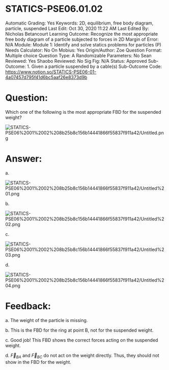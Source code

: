 # STATICS-PSE06.01.02

Automatic Grading: Yes
Keywords: 2D, equilibrium, free body diagram, particle, suspended
Last Edit: Oct 30, 2020 11:22 AM
Last Edited By: Nicholas Betancourt
Learning Outcome: Recognize the most appropriate free body diagram of a particle subjected to forces in 2D
Margin of Error: N/A
Module: Module 1: Identify and solve statics problems for particles (P)
Needs Calculator: No
On Mobius: Yes
Origin/Author: Zoe
Question Format: Multiple choice
Question Type: A
Randomizable Parameters: No
Sean Reviewed: Yes
Shaobo Reviewed: No
Sig Fig: N/A
Status: Approved
Sub-Outcome: 1. Given a particle suspended by a cable(s)
Sub-Outcome Code: https://www.notion.so/STATICS-PSE06-01-4a07457d795f41d6bc5aaf26e8373d9b

# Question:

Which one of the following is the most appropriate FBD for the suspended weight?

![STATICS-PSE06%2001%2002%208b25b8c156b14441866f55837f911a42/Untitled.png](STATICS-PSE06%2001%2002%208b25b8c156b14441866f55837f911a42/Untitled.png)

# Answer:

a.

![STATICS-PSE06%2001%2002%208b25b8c156b14441866f55837f911a42/Untitled%201.png](STATICS-PSE06%2001%2002%208b25b8c156b14441866f55837f911a42/Untitled%201.png)

b.

![STATICS-PSE06%2001%2002%208b25b8c156b14441866f55837f911a42/Untitled%202.png](STATICS-PSE06%2001%2002%208b25b8c156b14441866f55837f911a42/Untitled%202.png)

c.

![STATICS-PSE06%2001%2002%208b25b8c156b14441866f55837f911a42/Untitled%203.png](STATICS-PSE06%2001%2002%208b25b8c156b14441866f55837f911a42/Untitled%203.png)

d.

![STATICS-PSE06%2001%2002%208b25b8c156b14441866f55837f911a42/Untitled%204.png](STATICS-PSE06%2001%2002%208b25b8c156b14441866f55837f911a42/Untitled%204.png)

# Feedback:

a. The weight of the particle is missing.

b. This is the FBD for the ring at point B, not for the suspended weight.

c. Good job! This FBD shows the correct forces acting on the suspended weight.

d. $\overrightarrow{F}_{BA}$ and $\overrightarrow{F}_{BC}$ do not act on the weight directly. Thus, they should not show in the FBD for the weight.